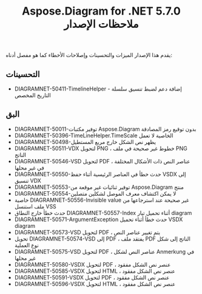 ﻿---
title: Aspose.Diagram for .NET 5.7.0 ملاحظات الإصدار
type: docs
weight: 30
url: /ar/net/aspose-diagram-for-net-5-7-0-release-notes/
---
يقدم هذا الإصدار الميزات والتحسينات وإصلاحات الأخطاء كما هو مفصل أدناه:
## **التحسينات**
- DIAGRAMNET-50411-TimelineHelper - إضافة دعم لضبط تنسيق سلسلة التاريخ المخصص
## **البق**
- DIAGRAMNET-50011-توفير مكتبات Aspose.Diagram بدون توقيع رمز المصادقة
- DIAGRAMNET-50396-TimeLineHelper.TimeScale الخاصية لا تعمل
- DIAGRAMNET-50498-يظهر نص الشكل خارج مربع المستطيل
- DIAGRAMNET-50511-VDX لتحويل PNG ، خطوط غير صحيحة في ملف PNG الناتج
- DIAGRAMNET-50546-VSD لتحويل PDF ، عناصر النص ذات الأشكال المختلفة في غير محلها
- DIAGRAMNET-50550-حدث خطأ في العناصر الرئيسية أثناء حفظ VSDX إلى تنسيق VDX
- DIAGRAMNET-50553-توفير ثنائيات غير موقعة من Aspose.Diagram منتج
- DIAGRAMNET-50554-لا يمكن اكتشاف معرف الموصل لشكلين متصلين
- خاصية DIAGRAMNET-50556-Invisible value غير صحيحة عند استرجاعها من ملف استنسل VSS
- حدث خطأ خارج النطاق DIAGRAMNET-50557-Index أثناء تحميل تيار diagram
- DIAGRAMNET-50571-ArgumentException حدث خطأ أثناء تحميل VSDX diagram
- DIAGRAMNET-50573-VSD لتحويل PDF ، يتم تغيير عناصر النص
- تحويل DIAGRAMNET-50574-VSD إلى PDF ، يفتقد ملف PDF الناتج إلى شكل نوع العملية
- DIAGRAMNET-50575-VSD لتحويل PDF ، عناصر النص لشكل Anmerkung في غير محلها
- DIAGRAMNET-50580-VSDX لتحويل PDF ، عنصر نص الشكل مفقود
- DIAGRAMNET-50585-VSDX لتحويل HTML ، عنصر نص الشكل مفقود
- DIAGRAMNET-50591-VSDX لتحويل PDF ، عنصر نص الشكل مفقود
- DIAGRAMNET-50596-VSDX لتحويل HTML ، عنصر نص الشكل مفقود
